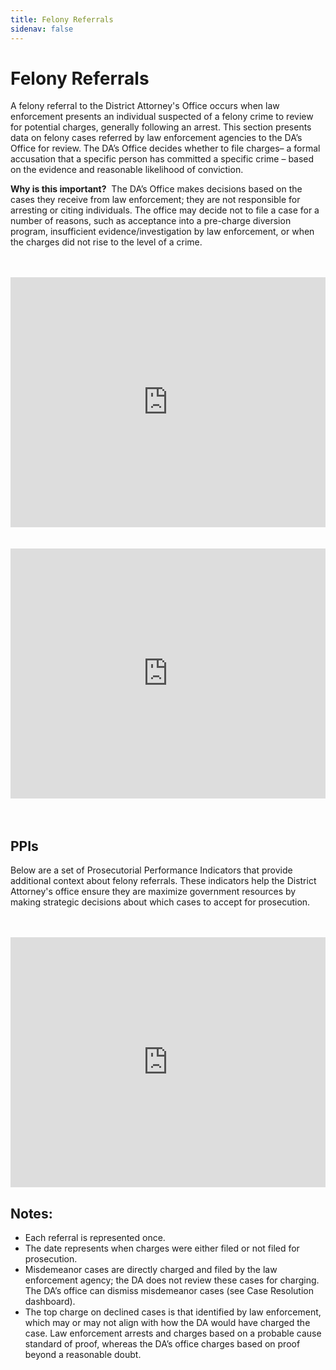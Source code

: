 ```yaml
---
title: Felony Referrals
sidenav: false
---
```

# Felony Referrals

A felony referral to the District Attorney's Office occurs when law enforcement presents an individual suspected of a felony crime to review for potential charges, generally following an arrest. This section presents data on felony cases referred by law enforcement agencies to the DA’s Office for review. The DA’s Office decides whether to file charges– a formal accusation that a specific person has committed a specific crime – based on the evidence and reasonable likelihood of conviction. 

**Why is this important?**  The DA’s Office makes decisions based on the cases they receive from law enforcement; they are not responsible for arresting or citing individuals. The office may decide not to file a case for a number of reasons, such as acceptance into a pre-charge diversion program, insufficient evidence/investigation by law enforcement, or when the charges did not rise to the level of a crime. 

<br>

<br>

<iframe title="Number of Felony Cases Filed and Number of Cases Declined" aria-label="Interactive area chart" id="datawrapper-chart-rLIyW" src="https://datawrapper.dwcdn.net/rLIyW/" scrolling="no" frameborder="0" style="width: 0; min-width: 100% !important; border: none;" height="400"></iframe><script type="text/javascript">!function(){"use strict";window.addEventListener("message",(function(e){if(void 0!==e.data["datawrapper-height"]){var t=document.querySelectorAll("iframe");for(var a in e.data["datawrapper-height"])for(var r=0;r<t.length;r++){if(t[r].contentWindow===e.source)t[r].style.height=e.data["datawrapper-height"][a]+"px"}}}))}();
</script><br>

<br>

<br>

<iframe title="Percent of Felony Referrals Declined (No Filed)" aria-label="Interactive line chart" id="datawrapper-chart-a1cCM" src="https://datawrapper.dwcdn.net/a1cCM/" scrolling="no" frameborder="0" style="width: 0; min-width: 100% !important; border: none;" height="400"></iframe><script type="text/javascript">!function(){"use strict";window.addEventListener("message",(function(e){if(void 0!==e.data["datawrapper-height"]){var t=document.querySelectorAll("iframe");for(var a in e.data["datawrapper-height"])for(var r=0;r<t.length;r++){if(t[r].contentWindow===e.source)t[r].style.height=e.data["datawrapper-height"][a]+"px"}}}))}();
</script> <br>

<br>

<br>

## PPIs

Below are a set of Prosecutorial Performance Indicators that provide additional context about felony referrals. These indicators help the District Attorney's office ensure they are maximize government resources by making strategic decisions about which cases to accept for prosecution.  <br>

<br>

<br>

<iframe title="PPI 2.1 Ability to Identify Dismissible Cases at Filing" aria-label="Interactive line chart" id="datawrapper-chart-NPdDQ" src="https://datawrapper.dwcdn.net/NPdDQ/" scrolling="no" frameborder="0" style="width: 0; min-width: 100% !important; border: none;" height="400"></iframe><script type="text/javascript">!function(){"use strict";window.addEventListener("message",(function(e){if(void 0!==e.data["datawrapper-height"]){var t=document.querySelectorAll("iframe");for(var a in e.data["datawrapper-height"])for(var r=0;r<t.length;r++){if(t[r].contentWindow===e.source)t[r].style.height=e.data["datawrapper-height"][a]+"px"}}}))}();
</script>

## Notes:

* Each referral is represented once. 
* The date represents when charges were either filed or not filed for prosecution.  
* Misdemeanor cases are directly charged and filed by the law enforcement agency; the DA does not review these cases for charging. The DA’s office can dismiss misdemeanor cases (see Case Resolution dashboard). 
* The top charge on declined cases is that identified by law enforcement, which may or may not align with how the DA would have charged the case. Law enforcement arrests and charges based on a probable cause standard of proof, whereas the DA’s office charges based on proof beyond a reasonable doubt.
